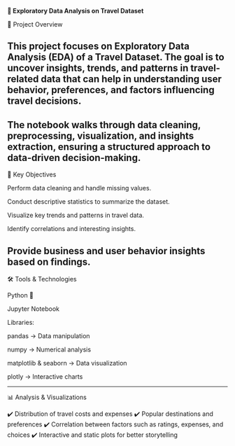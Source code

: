 **🧳 Exploratory Data Analysis on Travel Dataset**

📌 Project Overview

This project focuses on Exploratory Data Analysis (EDA) of a Travel Dataset. The goal is to uncover insights, trends, and patterns in travel-related data that can help in understanding user behavior, preferences, and factors influencing travel decisions.
---
The notebook walks through data cleaning, preprocessing, visualization, and insights extraction, ensuring a structured approach to data-driven decision-making.
---
🔑 Key Objectives

Perform data cleaning and handle missing values.

Conduct descriptive statistics to summarize the dataset.

Visualize key trends and patterns in travel data.

Identify correlations and interesting insights.

Provide business and user behavior insights based on findings.
---

🛠️ Tools & Technologies

Python 🐍

Jupyter Notebook

Libraries:

pandas → Data manipulation

numpy → Numerical analysis

matplotlib & seaborn → Data visualization

plotly → Interactive charts

---

📊 Analysis & Visualizations

✔️ Distribution of travel costs and expenses
✔️ Popular destinations and preferences
✔️ Correlation between factors such as ratings, expenses, and choices
✔️ Interactive and static plots for better storytelling
